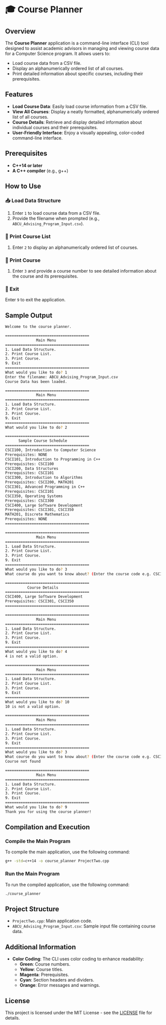 

# 🎓 Course Planner

## Overview
The **Course Planner** application is a command-line interface (CLI) tool designed to assist academic advisors in managing and viewing course data for a Computer Science program. It allows users to:
- Load course data from a CSV file.
-  Display an alphanumerically ordered list of all courses.
-  Print detailed information about specific courses, including their prerequisites.

## Features
- **Load Course Data**: Easily load course information from a CSV file.
- **View All Courses**: Display a neatly formatted, alphanumerically ordered list of all courses.
- **Course Details**: Retrieve and display detailed information about individual courses and their prerequisites.
- **User-Friendly Interface**: Enjoy a visually appealing, color-coded command-line interface.

## Prerequisites
- **C++14 or later**
- **A C++ compiler** (e.g., g++)

## How to Use

### 📥 Load Data Structure
1. Enter `1` to load course data from a CSV file.
2. Provide the filename when prompted (e.g., `ABCU_Advising_Program_Input.csv`).

### 📜 Print Course List
1. Enter `2` to display an alphanumerically ordered list of courses.

### 🔎 Print Course
1. Enter `3` and provide a course number to see detailed information about the course and its prerequisites.

### 🚪 Exit
 Enter `9` to exit the application.

## Sample Output
```sh
Welcome to the course planner.

======================================
              Main Menu               
======================================
1. Load Data Structure.
2. Print Course List.
3. Print Course.
9. Exit
======================================
What would you like to do? 1
Enter the filename: ABCU_Advising_Program_Input.csv
Course Data has been loaded.

======================================
              Main Menu               
======================================
1. Load Data Structure.
2. Print Course List.
3. Print Course.
9. Exit
======================================
What would you like to do? 2

======================================
      Sample Course Schedule          
======================================
CSCI100, Introduction to Computer Science
Prerequisites: NONE
CSCI101, Introduction to Programming in C++
Prerequisites: CSCI100
CSCI200, Data Structures
Prerequisites: CSCI101
CSCI300, Introduction to Algorithms
Prerequisites: CSCI200, MATH201
CSCI301, Advanced Programming in C++
Prerequisites: CSCI101
CSCI350, Operating Systems
Prerequisites: CSCI300
CSCI400, Large Software Development
Prerequisites: CSCI301, CSCI350
MATH201, Discrete Mathematics
Prerequisites: NONE
======================================

======================================
              Main Menu               
======================================
1. Load Data Structure.
2. Print Course List.
3. Print Course.
9. Exit
======================================
What would you like to do? 3
What course do you want to know about? (Enter the course code e.g. CSCI300)CSCI400

======================================
          Course Details              
======================================
CSCI400, Large Software Development
Prerequisites: CSCI301, CSCI350
======================================

======================================
              Main Menu               
======================================
1. Load Data Structure.
2. Print Course List.
3. Print Course.
9. Exit
======================================
What would you like to do? 4
4 is not a valid option.

======================================
              Main Menu               
======================================
1. Load Data Structure.
2. Print Course List.
3. Print Course.
9. Exit
======================================
What would you like to do? 10
10 is not a valid option.

======================================
              Main Menu               
======================================
1. Load Data Structure.
2. Print Course List.
3. Print Course.
9. Exit
======================================
What would you like to do? 3       
What course do you want to know about? (Enter the course code e.g. CSCI300)CSCI201
Course not found

======================================
              Main Menu               
======================================
1. Load Data Structure.
2. Print Course List.
3. Print Course.
9. Exit
======================================
What would you like to do? 9
Thank you for using the course planner!
```

## Compilation and Execution

### Compile the Main Program
To compile the main application, use the following command:
```sh
g++ -std=c++14 -o course_planner ProjectTwo.cpp
```

### Run the Main Program
To run the compiled application, use the following command:
```sh
./course_planner
```
## Project Structure
- `ProjectTwo.cpp`: Main application code.
- `ABCU_Advising_Program_Input.csv`: Sample input file containing course data.

## Additional Information
- **Color Coding**: The CLI uses color coding to enhance readability:
  - **Green**: Course numbers.
  - **Yellow**: Course titles.
  - **Magenta**: Prerequisites.
  - **Cyan**: Section headers and dividers.
  - **Orange**: Error messages and warnings.

## License
This project is licensed under the MIT License - see the [LICENSE](LICENSE) file for details.


